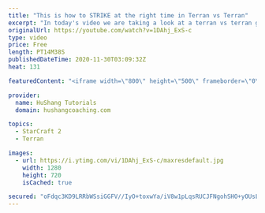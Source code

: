 ```yaml
---
title: "This is how to STRIKE at the right time in Terran vs Terran"
excerpt: "In today's video we are taking a look at a terran vs terran game I played that showcases some patience and how I like to calculate when it's the correct time to attack!  Coaching -------------------------------------------------------------------------- Website: https://www.hushangcoaching.com  Interested"
originalUrl: https://youtube.com/watch?v=1DAhj_ExS-c
type: video
price: Free
length: PT14M38S
publishedDateTime: 2020-11-30T03:09:32Z
heat: 131

featuredContent: "<iframe width=\"800\" height=\"500\" frameborder=\"0\" src=\"https://www.youtube.com/embed/1DAhj_ExS-c\" allow=\"accelerometer; autoplay; encrypted-media; gyroscope; picture-in-picture\" allowfullscreen></iframe>"

provider:
  name: HuShang Tutorials
  domain: hushangcoaching.com

topics:
  - StarCraft 2
  - Terran

images:
  - url: https://i.ytimg.com/vi/1DAhj_ExS-c/maxresdefault.jpg
    width: 1280
    height: 720
    isCached: true

secured: "oFdqc3KD9LRRbWSsiGGFV//IyO+toxwYa/iV8w1pLqsRUCJFNgohSHO+yOUsLc/vDkOpu6ukw+mh5LfughS/6JdALyNhPmxfsR5V96dZj9fzCYa0QS1vTaL9aXBgNisYaTpRUIeLovBPhQONR78VNfRUIrK6+tI13SQfCj40STFxK13VNrwGiEuHlC6Nk8DUoS/D/q+AO7fwYL7o5daTfJEPFU9x3g8DlajubrG4JIGJNPqUMkrMQElOs5MwfiG9Qb+yK9wcXdOXmwzlkRi00CkqZ0xHntALeMe8tnnvfw/+Cc2O9N2a/TczcoCJJnoKiYAtNvsu1IKpbJUunCgQXsTqke01F3gi9bYqHgnCdEmF4QmiOXH5SYe7Y6nAm2SVq5Ahg0SOmPGj1K6gQ2qOWXvXXo91DvwXWd0QJF7ksNE=;1Rqu5VaR9xPBqYPqK3+F/A=="
---
```


